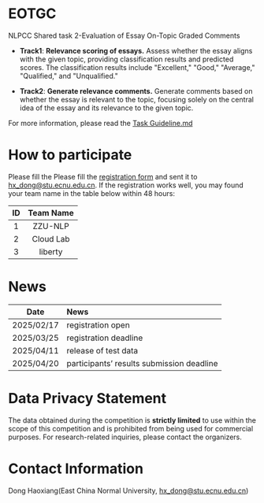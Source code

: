 # EOTGC
NLPCC Shared task 2-Evaluation of Essay On-Topic Graded Comments

- **Track1**: **Relevance scoring of essays.** Assess whether the essay aligns with the given topic, providing classification results and predicted scores. The classification results include "Excellent," "Good," "Average," "Qualified," and "Unqualified."

- **Track2**: **Generate relevance comments.** Generate comments based on whether the essay is relevant to the topic, focusing solely on the central idea of the essay and its relevance to the given topic.

For more information, please read the [Task Guideline.md](https://github.com/cubenlp/EOTGC-2025NLPCC/blob/main/Task%20Guideline.md)
# How to participate
Please fill the Please fill the [registration form](https://github.com/cubenlp/EOTGC-2025NLPCC/raw/main/NLPCC2025.SharedTask2.RegistrationForm.doc) and sent it to hx_dong@stu.ecnu.edu.cn. If the registration works well, you may found your team name in the table below within 48 hours:

| ID | Team Name |
|:-------:|:-------:|
| 1 | ZZU-NLP  |
| 2 | Cloud Lab  |
| 3 | liberty  |

# News
| Date | News |
|:-------:|:-------|
| 2025/02/17 | registration open  |
| 2025/03/25 | registration deadline  |
| 2025/04/11 | release of test data  |
| 2025/04/20 | participants’ results submission deadline  |

# Data Privacy Statement
The data obtained during the competition is **strictly limited** to use within the scope of this competition and is prohibited from being used for commercial purposes. For research-related inquiries, please contact the organizers.
# Contact Information
Dong Haoxiang(East China Normal University, hx_dong@stu.ecnu.edu.cn)

